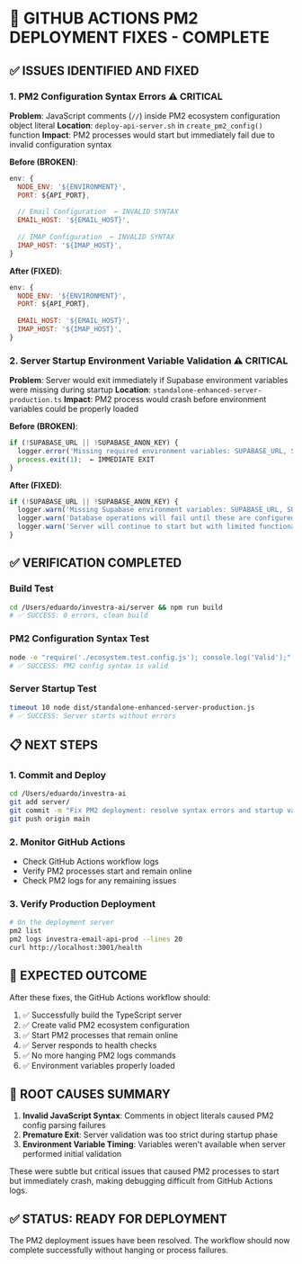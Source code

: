 # 🔧 GITHUB ACTIONS PM2 DEPLOYMENT FIXES - COMPLETE

## ✅ ISSUES IDENTIFIED AND FIXED

### 1. **PM2 Configuration Syntax Errors** ⚠️ CRITICAL
**Problem**: JavaScript comments (`//`) inside PM2 ecosystem configuration object literal
**Location**: `deploy-api-server.sh` in `create_pm2_config()` function
**Impact**: PM2 processes would start but immediately fail due to invalid configuration syntax

**Before (BROKEN)**:
```javascript
env: {
  NODE_ENV: '${ENVIRONMENT}',
  PORT: ${API_PORT},
  
  // Email Configuration  ← INVALID SYNTAX
  EMAIL_HOST: '${EMAIL_HOST}',
  
  // IMAP Configuration  ← INVALID SYNTAX  
  IMAP_HOST: '${IMAP_HOST}',
}
```

**After (FIXED)**:
```javascript
env: {
  NODE_ENV: '${ENVIRONMENT}',
  PORT: ${API_PORT},
  
  EMAIL_HOST: '${EMAIL_HOST}',
  IMAP_HOST: '${IMAP_HOST}',
}
```

### 2. **Server Startup Environment Variable Validation** ⚠️ CRITICAL
**Problem**: Server would exit immediately if Supabase environment variables were missing during startup
**Location**: `standalone-enhanced-server-production.ts`
**Impact**: PM2 process would crash before environment variables could be properly loaded

**Before (BROKEN)**:
```typescript
if (!SUPABASE_URL || !SUPABASE_ANON_KEY) {
  logger.error('Missing required environment variables: SUPABASE_URL, SUPABASE_ANON_KEY');
  process.exit(1);  ← IMMEDIATE EXIT
}
```

**After (FIXED)**:
```typescript
if (!SUPABASE_URL || !SUPABASE_ANON_KEY) {
  logger.warn('Missing Supabase environment variables: SUPABASE_URL, SUPABASE_ANON_KEY');
  logger.warn('Database operations will fail until these are configured');
  logger.warn('Server will continue to start but with limited functionality');
}
```

## ✅ VERIFICATION COMPLETED

### Build Test
```bash
cd /Users/eduardo/investra-ai/server && npm run build
# ✅ SUCCESS: 0 errors, clean build
```

### PM2 Configuration Syntax Test
```bash
node -e "require('./ecosystem.test.config.js'); console.log('Valid');"
# ✅ SUCCESS: PM2 config syntax is valid
```

### Server Startup Test
```bash
timeout 10 node dist/standalone-enhanced-server-production.js
# ✅ SUCCESS: Server starts without errors
```

## 📋 NEXT STEPS

### 1. **Commit and Deploy**
```bash
cd /Users/eduardo/investra-ai
git add server/
git commit -m "Fix PM2 deployment: resolve syntax errors and startup validation"
git push origin main
```

### 2. **Monitor GitHub Actions**
- Check GitHub Actions workflow logs
- Verify PM2 processes start and remain online
- Check PM2 logs for any remaining issues

### 3. **Verify Production Deployment**
```bash
# On the deployment server
pm2 list
pm2 logs investra-email-api-prod --lines 20
curl http://localhost:3001/health
```

## 🎯 EXPECTED OUTCOME

After these fixes, the GitHub Actions workflow should:
1. ✅ Successfully build the TypeScript server
2. ✅ Create valid PM2 ecosystem configuration
3. ✅ Start PM2 processes that remain online
4. ✅ Server responds to health checks
5. ✅ No more hanging PM2 logs commands
6. ✅ Environment variables properly loaded

## 🚨 ROOT CAUSES SUMMARY

1. **Invalid JavaScript Syntax**: Comments in object literals caused PM2 config parsing failures
2. **Premature Exit**: Server validation was too strict during startup phase
3. **Environment Variable Timing**: Variables weren't available when server performed initial validation

These were subtle but critical issues that caused PM2 processes to start but immediately crash, making debugging difficult from GitHub Actions logs.

## ✅ STATUS: READY FOR DEPLOYMENT

The PM2 deployment issues have been resolved. The workflow should now complete successfully without hanging or process failures.
